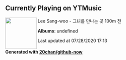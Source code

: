 ## Currently Playing on YTMusic

[<img align="left" width="100" src="https://i.ytimg.com/vi/Y5z1LPnJ3rQ/sddefault.jpg?sqp=-oaymwEWCJADEOEBIAQqCghqEJQEGHgg6AJIWg&rs">](https://music.youtube.com/channel/UClFEWp6KTzoOQKza4ucD2tA)

Lee Sang-woo - 그녀를 만나는 곳 100m 전

**Albums**: undefined

Last updated at 07/28/2020 17:13

#### Generated with [20chan/github-now](https://github.com/20chan/github-now)


<!--
**20chan/20chan** is a ✨ _special_ ✨ repository because its `README.md` (this file) appears on your GitHub profile.

Here are some ideas to get you started:

- 🔭 I’m currently working on ...
- 🌱 I’m currently learning ...
- 👯 I’m looking to collaborate on ...
- 🤔 I’m looking for help with ...
- 💬 Ask me about ...
- 📫 How to reach me: ...
- 😄 Pronouns: ...
- ⚡ Fun fact: ...
-->
